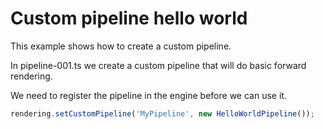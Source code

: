 # Custom pipeline hello world

This example shows how to create a custom pipeline.

In pipeline-001.ts we create a custom pipeline that will do basic forward rendering.

We need to register the pipeline in the engine before we can use it.

```typescript 
rendering.setCustomPipeline('MyPipeline', new HelloWorldPipeline());
```

